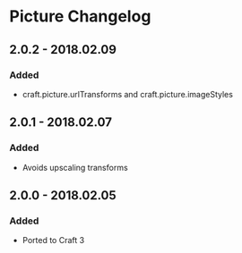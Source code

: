 # Picture Changelog

## 2.0.2 - 2018.02.09
### Added
- craft.picture.urlTransforms and craft.picture.imageStyles

## 2.0.1 - 2018.02.07
### Added
- Avoids upscaling transforms

## 2.0.0 - 2018.02.05
### Added
- Ported to Craft 3